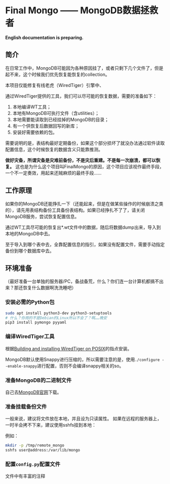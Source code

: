 # Final Mongo —— MongoDB数据拯救者

**English documentation is preparing.**

## 简介
在日常工作中，MongoDB可能因为各种原因挂了，或者只剩下几个文件了，但是起不来，这个时候我们优先恢复能恢复的collection。

本项目仅能修复有线老虎（WiredTiger）引擎中、

通过WiredTiger提供的工具，我们可以尽可能的恢复数据，需要的准备如下：

1. 本地编译WT工具；
2. 本地有MongoDB可执行文件（含utilities）；
3. 本地需要能读取到已经挂掉的MongoDB的目录；
4. 有一个供恢复后数据回写的新库；
5. 安装好需要依赖的包。

需要说明的是，表结构最好定期备份，如果这个部分损坏了就没办法通过软件读取配置信息，这个时候恢复的数据含义只能靠推测。

**做好灾备，所谓灾备是灾难前备份，不是灾后重建。不是每一次崩溃，都可以恢复。**
这也是为什么这个项目叫FinalMongo的原因，这个项目应该视作最终手段，一个不一定奏效，用起来还贼麻烦的最终手段……

## 工作原理

如果你的MongoDB还能挣扎一下（还能起来，但是在做某些操作的时候崩溃之类的），请先用表结构备份工具备份表结构。如果已经挣扎不了了，请关闭MongoDB服务，尝试恢复配置信息。

通过WT工具尽可能的恢复出*.wt文件中的数据，随后将数据dump出来，导入到本地的MongoDB中去。

至于导入到哪个表中去，全靠配置信息的指引，如果没有配置文件，需要手动指定备份到哪个数据库中去。

## 环境准备

（最好准备一台单独的服务器/PC，备战备荒，什么？你们连一台计算机都搞不出来？那还恢复什么数据啊洗洗睡吧）

### 安装必需的Python包
```bash
sudo apt install python3-dev python3-setuptools
# 什么？你用的不是Debian的Linux所以不会了？啊……晚安
pip3 install pymongo pyyaml
```

### 编译WiredTiger工具
根据[Building and installing WiredTiger on POSIX](http://source.wiredtiger.com/3.0.0/build-posix.html)的指点安装。

MongoDB默认使用Snappy进行压缩的，所以需要注意的是，使用`./configure --enable-snappy`进行配置，否则不会编译snappy相关的so。

### 准备MongoDB的二进制文件
自己去[MongoDB官网](https://www.mongodb.com/)下载。

### 准备挂载备份文件
一般来说，建议将文件放在本地，并且设为只读属性。
如果在远程的服务器上，一时半会拷不下来，建议使用sshfs挂到本地：

例如：

```bash
mkdir -p /tmp/remote_mongo
sshfs user@address:/var/lib/mongo
```

### 配置`config.py`配置文件
文件中有丰富的注释